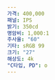 ```yaml
---
가격: 400,000
패널: IPS
밝기: 350cd
명암비: 1,000:1
주사율: "60"
기타: sRGB 99
크기: "27"
해상도: 4k
"C타입, PD": o
---
```

